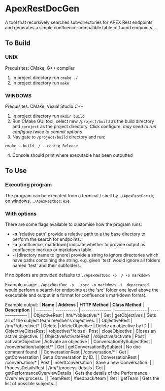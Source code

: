 # ApexRestDocGen
A tool that recursively searches sub-directories for APEX Rest endpoints and generates a simple confluence-compatible table of found endpoints...

## To Build  
### UNIX  

Prequisites: CMake, G++ compiler

1. In project directory run `cmake ./`
2. In project directory run `make`

### WINDOWS

Prequisites: CMake, Visual Studio C++

1. In project directory run `mkdir build`
2. Run CMake GUI tool, select new `/project/build` as the build directory and `/project` as the project directory. Click configure. _may need to run configure twice to commit options_
3. Navigate to `/project/build` directory and run:

```
cmake --build ./ --config Release
```

4. Console should print where executable has been outputted


## To Use

### Executing program

The program can be executed from a terminal / shell by `./ApexRestDoc` or, on windows, `./ApexRestDoc.exe`.

### With options  

There are some flags available to customise how the program runs:
- **-p** [relative path] provide a relative path to a the base directory to perform the search for endpoints.
- **-o** [confluence, markdown] indicate whether to provide output as confluence markup or markdown table.
- **-i** [directory name to ignore] provide a string to ignore directories which have paths containing the string. e.g. given 'test' would ignore all folders named 'test' and their subfolders.

If no options are provided defaults to `./ApexRestDoc -p ./ -o markdown` 

Example usage:
`./ApexRestDoc -p ../src -o markdown -i _deprecated` would perform a search for endpoints at the 'src' folder one level above the executable and output in a format for confluence's markdown format.

Example output:
| **Name** | **Address** | **HTTP Method** | **Class Method** | **Description** |
| -------- | ----------- | --------------- | ---------------- | --------------- |
| ObjectiveRest | /tm/\*/objective/\* | Get | getObjectives |  Gets all of the subject team member's objectives.  |
| ObjectiveRest | /tm/\*/objective/\* | Delete | deleteObjective |  Delete an objective by ID  |
| ObjectiveCloseRest | /objective/\*/close | Post | closeObjective |  Closes an active objective.  |
| ObjectiveActivateRest | /objective/activate | Post | activateObjective |  Activate an objective  |
| ConversationBySubjectRest | /conversation/subject/\* | Get | getConversationBySubject | No doc comment found |
| ConversationRest | /conversation/\* | Get | getConversation |  Get a Conversation by ID.  |
| ConversationRest | /conversation/\* | Post | insertConversation |  Save a new Conversation.  |
| ProcessDetailsRest | /tm/\*/process-details | Get | getPerformanceOverviewDetails |  Gets the details of the Performance Overview process.  |
| TeamRest | /feedback/team | Get | getTeam |  Gets the list of possible subjects.  |

